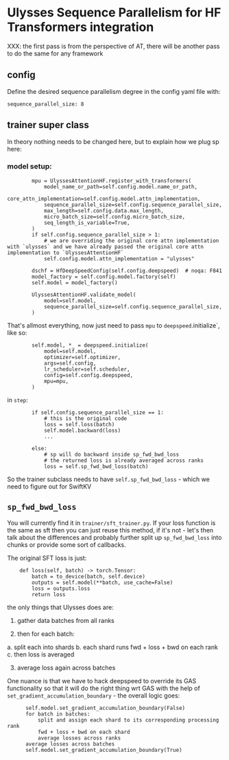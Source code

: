 # Ulysses Sequence Parallelism for HF Transformers integration

XXX: the first pass is from the perspective of AT, there will be another pass to do the same for any framework

## config

Define the desired sequence parallelism degree in the config yaml file with:
```
sequence_parallel_size: 8
```

## trainer super class

In theory nothing needs to be changed here, but to explain how we plug sp here:

### model setup:

```
        mpu = UlyssesAttentionHF.register_with_transformers(
            model_name_or_path=self.config.model.name_or_path,
            core_attn_implementation=self.config.model.attn_implementation,
            sequence_parallel_size=self.config.sequence_parallel_size,
            max_length=self.config.data.max_length,
            micro_batch_size=self.config.micro_batch_size,
            seq_length_is_variable=True,
        )
        if self.config.sequence_parallel_size > 1:
            # we are overriding the original core attn implementation with `ulysses` and we have already passed the original core attn implementation to `UlyssesAttentionHF`
            self.config.model.attn_implementation = "ulysses"

        dschf = HfDeepSpeedConfig(self.config.deepspeed)  # noqa: F841
        model_factory = self.config.model.factory(self)
        self.model = model_factory()

        UlyssesAttentionHF.validate_model(
            model=self.model,
            sequence_parallel_size=self.config.sequence_parallel_size,
        )

```
That's allmost everything, now just need to pass `mpu` to `deepspeed`.initialize`, like so:

```
        self.model, *_ = deepspeed.initialize(
            model=self.model,
            optimizer=self.optimizer,
            args=self.config,
            lr_scheduler=self.scheduler,
            config=self.config.deepspeed,
            mpu=mpu,
        )
```

in `step`:

```
        if self.config.sequence_parallel_size == 1:
            # this is the original code
            loss = self.loss(batch)
            self.model.backward(loss)
            ...

        else:
            # sp will do backward inside sp_fwd_bwd_loss
            # the returned loss is already averaged across ranks
            loss = self.sp_fwd_bwd_loss(batch)
```

So the trainer subclass needs to have `self.sp_fwd_bwd_loss` - which we need to figure out for SwiftKV

## `sp_fwd_bwd_loss`

You will currently find it in `trainer/sft_trainer.py`. If your loss function is the same as sft then you can just reuse this method, if it's not - let's then talk about the differences and probably further split up `sp_fwd_bwd_loss` into chunks or provide some sort of callbacks.

The original SFT loss is just:

```
    def loss(self, batch) -> torch.Tensor:
        batch = to_device(batch, self.device)
        outputs = self.model(**batch, use_cache=False)
        loss = outputs.loss
        return loss
```
the only things that Ulysses does are:
1. gather data batches from all ranks

2. then for each batch:

a. split each into shards
b. each shard runs fwd + loss + bwd on each rank
c. then loss is averaged

3. average loss again across batches

One nuance is that we have to hack deepspeed to override its GAS functionality so that it will do the right thing wrt GAS with the help of `set_gradient_accumulation_boundary` - the overall logic goes:

```
      self.model.set_gradient_accumulation_boundary(False)
      for batch in batches:
          split and assign each shard to its corresponding processing rank
          fwd + loss + bwd on each shard
          average losses across ranks
      average losses across batches
      self.model.set_gradient_accumulation_boundary(True)
```